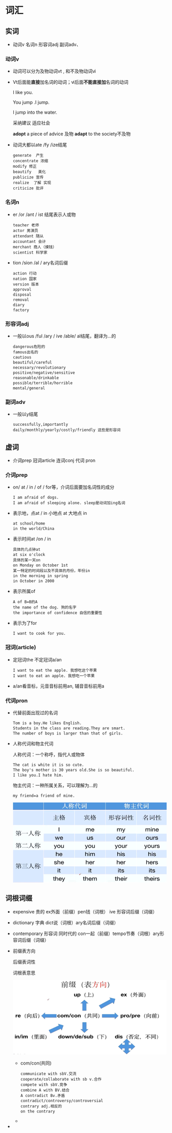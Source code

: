 # 词汇

## 实词

- 动词v   名词n   形容词adj   副词adv、

### 动词v

- 动词可以分为及物动词vt , 和不及物动词ⅵ

- Vt后面能**直接**加名词的动词；ⅵ后面**不能直接加**名词的动词

  I like you.


  You jump .I jump.

  I jump into the water.

  采纳建议                                    适应社会

  **adopt** a piece of advice 及物           **adapt** to the society不及物

- 动词大都以ate  /fy  /ize结尾

  ```
  generate  产生
  concentrate 浓缩
  modify 修正
  beautify   美化                                                   publicize 宣传
  realize  了解 实现
  criticize 批评
  ```

  

### 名词n

- er /or /ant / ist 结尾表示人或物

  ```
  teacher 老师                                            
  actor 男演员
  attendant 随从
  accountant 会计
  merchant 商人（摸钱）
  scientist 科学家
  ```

- tion /sion /al / ary名词后缀

  ```
  action 行动
  nation 国家
  version 版本
  approval 
  disposal
  removal
  diary
  factory
  ```

### 形容词adj

- 一般以ous /ful /ary / ive /able/ al结尾，翻译为...的

  ```
  dangerous危险的
  famous出名的
  cautious
  beautiful/careful
  necessary/revolutionary
  positive/negative/sensitive
  reasonable/drinkable
  possible/terrible/horrible
  mental/general
  ```

### 副词adv

- 一般以y结尾

  ```
  successfully,importantly
  daily/monthly/yearly/costly/friendly 这些是形容词
  ```

## 虚词

- 介词prep 冠词article 连词conj 代词 pron

### 介词prep

- on/ at / in / of / for等，介词后面要加名词性的成分

  ```
  I am afraid of dogs.
  I am afraid of sleeping alone. sleep是动词加ing名词
  ```

- 表示地，点at / in   小地点 at 大地点 in

  ```
  at school/home
  in the world/China
  ```

- 表示时间at /on / in     

  ```
  具体的几点钟at
  at six o'clock
  具体的某一天on
  on Monday on October 1st
  某一特定的时间段以及不具体的月份，年份in
  in the morning in spring
  in October in 2000
  ```

- 表示所属of

  ```
  A of B=B的A
  the name of the dog. 狗的名字
  the importance of confidence 自信的重要性
  ```

- 表示为了for

  ```
  I want to cook for you.
  ```

### 冠词(article)

- 定冠词the  不定冠词a/an

  ```
  I want to eat the apple. 我想吃这个苹果
  I want to eat an apple. 我想吃一个苹果
  ```

- a/an看音标，元音音标前用an,  辅音音标前用a

### 代词pron

- 代替前面出现过的名词

  ```
  Tom is a boy.He likes English. 
  Students in the class are reading.They are smart.
  The number of boys is larger than that of girls.
  ```

- 人称代词和物主代词

  人称代词：一个称呼，指代人或物体

  ```
  The cat is white it is so cute.
  The boy's mother is 30 years old.She is so beautiful.
  I like you.I hate him.
  ```

  物主代词：一种所属关系，可以理解为...的

  ```
  my friend=a friend of mine.
  ```

  ![image-20220914105524870](img/image-20220914105524870.png)

## 词根词缀

- expensive 贵的   ex外面（前缀）pen钱（词根） ive 形容词后缀（词缀）

- dictionary 字典   dict说（词根）ary名词后缀（词缀）

- contemporary 形容词 同时代的 con一起（前缀）tempo节奏（词根）ary形容词后缀（词缀）

- 前缀表方向

  后缀表词性

  词根表意思

  ![image-20220914112619477](img/image-20220914112619477.png)

  - com/con(共同)

    ```
    communicate with sbV.交流
    cooperate/collaborate with sb v.合作
    compete with sbV.竞争
    combine A with BV.结合
    A contradict Bv.矛盾
    contradict/controversy/controversial
    contrary adj.相反的
    on the contrary
    ```

    

  - 

- 

